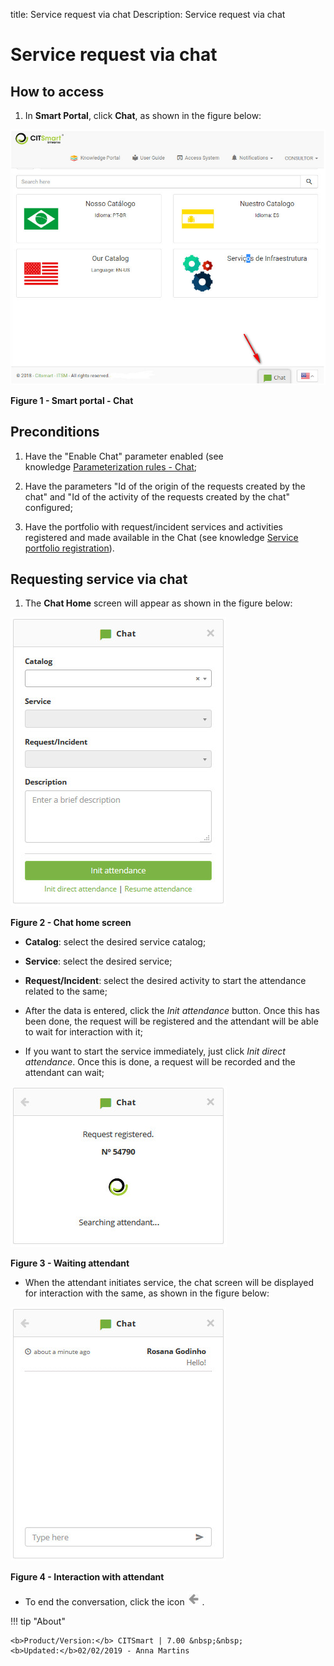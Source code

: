 title: Service request via chat
Description: Service request via chat

# Service request via chat

How to access
-------------

1.  In **Smart Portal**, click **Chat**, as shown in the figure below:

![Interação](images/chat.img1.jpg)

**Figure 1 - Smart portal - Chat**

Preconditions
-------------

1.  Have the "Enable Chat" parameter enabled (see knowledge [Parameterization
    rules -  Chat]([1]);

2.  Have the parameters "Id of the origin of the requests created by the chat"
    and "Id of the activity of the requests created by the chat" configured;

3.  Have the portfolio with request/incident services and activities registered
    and made available in the Chat (see knowledge [Service portfolio
    registration][2]).

Requesting service via chat
---------------------------

1.  The **Chat Home** screen will appear as shown in the figure below:

   ![Interação](images/chat.img2.jpg)
   
   **Figure 2 - Chat home screen**

-   **Catalog**: select the desired service catalog;

-   **Service**: select the desired service;

-   **Request/Incident**: select the desired activity to start the attendance
    related to the same;

-   After the data is entered, click the *Init attendance* button. Once this has
    been done, the request will be registered and the attendant will be able to
    wait for interaction with it;

-   If you want to start the service immediately, just click *Init direct
    attendance*. Once this is done, a request will be recorded and the attendant
    can wait;

   ![Interação](images/chat.img3.jpg)
   
   **Figure 3 - Waiting attendant**

-   When the attendant initiates service, the chat screen will be displayed for
    interaction with the same, as shown in the figure below:

   ![figure](images/chat.img4.jpg)
   
   **Figure 4 - Interaction with attendant**

-   To end the conversation, click the icon ![figure](images/simb-seta.grey.jpg) .

    
!!! tip "About"

    <b>Product/Version:</b> CITSmart | 7.00 &nbsp;&nbsp;
    <b>Updated:</b>02/02/2019 - Anna Martins


[1]:/en-us/citsmart-platform-7/plataform-administration/parameters-list/parametrization-chat.html
[2]:/en-us/citsmart-platform-7/processes/portfolio-and-catalog/register.html
